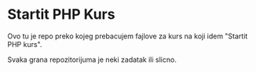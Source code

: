 # Startit PHP Kurs

Ovo tu je repo preko kojeg prebacujem fajlove za kurs na koji idem "Startit PHP kurs".

Svaka grana repozitorijuma je neki zadatak ili slicno.

